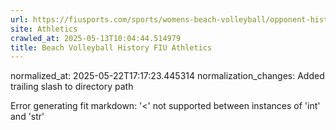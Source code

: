 ```yaml
---
url: https://fiusports.com/sports/womens-beach-volleyball/opponent-history/palm-beach-state-college/1579/
site: Athletics
crawled_at: 2025-05-13T10:04:44.514979
title: Beach Volleyball History FIU Athletics
---
```

normalized_at: 2025-05-22T17:17:23.445314
normalization_changes: Added trailing slash to directory path

Error generating fit markdown: '<' not supported between instances of 'int' and 'str'